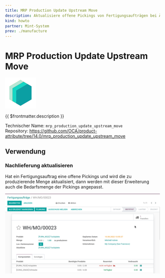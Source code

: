 ```yaml
---
title: MRP Production Update Upstream Move
description: Aktualisiere offene Pickings von Fertigungsaufträgen bei Änderungen.
kind: howto
partner: Mint-System
prev: ./manufacture
---
```


# MRP Production Update Upstream Move

![icon_oms_box](attachments/icons_odoo_mint_system.png)

{{ $frontmatter.description }}

Technischer Name: `mrp_production_update_upstream_move`\
Repository: <https://github.com/OCA/product-attribute/tree/14.0/mrp_production_update_upstream_move>

## Verwendung

### Nachlieferung aktualisieren

Hat ein Fertigungsauftrag eine offene Pickings und wird die zu produzierende Menge aktualisiert, dann werden mit dieser Erweiterung auch die Bedarfsmenge der Pickings angepasst.

![MRP Production Update Upstream Move](attachments/MRP%20Production%20Update%20Upstream%20Move.gif)
